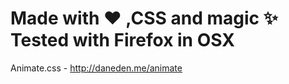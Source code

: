 Made with :heart: ,CSS and magic :sparkles:
<br>
Tested with Firefox in OSX
===============
Animate.css - http://daneden.me/animate
